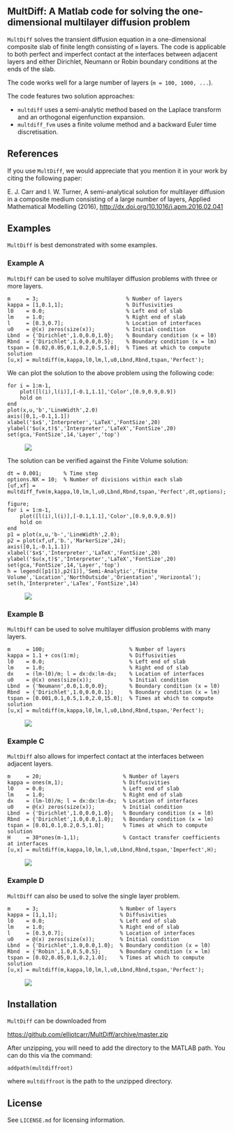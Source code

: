 ## MultDiff: A Matlab code for solving the one-dimensional multilayer diffusion problem

``MultDiff`` solves the transient diffusion equation in a one-dimensional composite slab of finite length consisting of `m` layers. The code is applicable to both perfect and imperfect contact at the interfaces between adjacent layers and either Dirichlet, Neumann or Robin boundary conditions at the ends of the slab. 

The code works well for a large number of layers (`m = 100, 1000, ...`).

The code features two solution approaches:
 - ``multdiff`` uses a semi-analytic method based on the Laplace transform and an orthogonal eigenfunction expansion.
 - ``multdiff_fvm`` uses a finite volume method and a backward Euler time discretisation.

## References

If you use ``MultDiff``, we would appreciate that you mention it in your work by citing the following paper:

E. J. Carr and I. W. Turner, A semi-analytical solution for multilayer diffusion in a 
composite medium consisting of a large number of layers, Applied Mathematical Modelling (2016), 
http://dx.doi.org/10.1016/j.apm.2016.02.041


<!--- Most approaches for this problem require the solution of a complex transcendental equation arising from the determinant of a `2m by 2m` matrix for the eigenvalues, which is difficult to solve for large `m`. Our approach is based on a semi-analytic method based on the Laplace transform and an orthogonal eigenfunction expansion involving eigenvalues that are obtained either explicitly or by solving simple transcendental equations. -->

## Examples

``MultDiff`` is best demonstrated with some examples.

### Example A

``MultDiff`` can be used to solve multilayer diffusion problems with three or more layers.

```
m     = 3;                            % Number of layers
kappa = [1,0.1,1];                    % Diffusivities 
l0    = 0.0;                          % Left end of slab
lm    = 1.0;                          % Right end of slab
l     = [0.3,0.7];                    % Location of interfaces
u0    = @(x) zeros(size(x));          % Initial condition
Lbnd  = {'Dirichlet',1.0,0.0,1.0};    % Boundary condition (x = l0)
Rbnd  = {'Dirichlet',1.0,0.0,0.5};    % Boundary condition (x = lm)
tspan = [0.02,0.05,0.1,0.2,0.5,1.0];  % Times at which to compute solution
[u,x] = multdiff(m,kappa,l0,lm,l,u0,Lbnd,Rbnd,tspan,'Perfect');
```

We can plot the solution to the above problem using the following code:

```
for i = 1:m-1, 
    plot([l(i),l(i)],[-0.1,1.1],'Color',[0.9,0.9,0.9])
    hold on
end
plot(x,u,'b','LineWidth',2.0)
axis([0,1,-0.1,1.1])
xlabel('$x$','Interpreter','LaTeX','FontSize',20)
ylabel('$u(x,t)$','Interpreter','LaTeX','FontSize',20)
set(gca,'FontSize',14,'Layer','top')
```

<figure><img src="https://github.com/elliotcarr/MultDiff/raw/master/figures/ExampleA.png"></figure>

The solution can be verified against the Finite Volume solution:

```
dt = 0.001;       % Time step
options.NX = 10;  % Number of divisions within each slab 
[uf,xf] = multdiff_fvm(m,kappa,l0,lm,l,u0,Lbnd,Rbnd,tspan,'Perfect',dt,options);

figure;
for i = 1:m-1, 
    plot([l(i),l(i)],[-0.1,1.1],'Color',[0.9,0.9,0.9])
    hold on
end
p1 = plot(x,u,'b-','LineWidth',2.0);
p2 = plot(xf,uf,'b.','MarkerSize',24);
axis([0,1,-0.1,1.1])
xlabel('$x$','Interpreter','LaTeX','FontSize',20)
ylabel('$u(x,t)$','Interpreter','LaTeX','FontSize',20)
set(gca,'FontSize',14,'Layer','top')
h = legend([p1(1),p2(1)],'Semi-Analytic','Finite Volume','Location','NorthOutside','Orientation','Horizontal');
set(h,'Interpreter','LaTex','FontSize',14)
```

<figure><img src="https://github.com/elliotcarr/MultDiff/raw/master/figures/ExampleA_fvm.png"></figure>

### Example B

``MultDiff`` can be used to solve multilayer diffusion problems with many layers.

```
m     = 100;                           % Number of layers
kappa = 1.1 + cos(1:m);                % Diffusivities 
l0    = 0.0;                           % Left end of slab
lm    = 1.0;                           % Right end of slab
dx    = (lm-l0)/m; l = dx:dx:lm-dx;    % Location of interfaces
u0    = @(x) ones(size(x));            % Initial condition
Lbnd  = {'Neumann',0.0,1.0,0.0};       % Boundary condition (x = l0)
Rbnd  = {'Dirichlet',1.0,0.0,0.1};     % Boundary condition (x = lm)
tspan = [0.001,0.1,0.5,1.0,2.0,15.0];  % Times at which to compute solution
[u,x] = multdiff(m,kappa,l0,lm,l,u0,Lbnd,Rbnd,tspan,'Perfect');
```

<figure><img src="https://github.com/elliotcarr/MultDiff/raw/master/figures/ExampleB.png"></figure>


### Example C

`MultDiff` also allows for imperfect contact at the interfaces between adjacent layers.

```
m     = 20;                          % Number of layers
kappa = ones(m,1);                   % Diffusivities 
l0    = 0.0;                         % Left end of slab
lm    = 1.0;                         % Right end of slab
dx    = (lm-l0)/m; l = dx:dx:lm-dx;  % Location of interfaces
u0    = @(x) zeros(size(x));         % Initial condition
Lbnd  = {'Dirichlet',1.0,0.0,1.0};   % Boundary condition (x = l0)
Rbnd  = {'Dirichlet',1.0,0.0,1.0};   % Boundary condition (x = lm)
tspan = [0.01,0.1,0.2,0.5,1.0];      % Times at which to compute solution
H     = 30*ones(m-1,1);              % Contact transfer coefficients at interfaces
[u,x] = multdiff(m,kappa,l0,lm,l,u0,Lbnd,Rbnd,tspan,'Imperfect',H);
```

<figure><img src="https://github.com/elliotcarr/MultDiff/raw/master/figures/ExampleC.png"></figure>

### Example D

`MultDiff` can also be used to solve the single layer problem.

```
m     = 3;                          % Number of layers
kappa = [1,1,1];                    % Diffusivities 
l0    = 0.0;                        % Left end of slab
lm    = 1.0;                        % Right end of slab
l     = [0.3,0.7];                  % Location of interfaces
u0    = @(x) zeros(size(x));        % Initial condition
Lbnd  = {'Dirichlet',1.0,0.0,1.0};  % Boundary condition (x = l0)
Rbnd  = {'Robin',1.0,0.5,0.5};      % Boundary condition (x = lm)
tspan = [0.02,0.05,0.1,0.2,1.0];    % Times at which to compute solution
[u,x] = multdiff(m,kappa,l0,lm,l,u0,Lbnd,Rbnd,tspan,'Perfect');
```

<figure><img src="https://github.com/elliotcarr/MultDiff/raw/master/figures/ExampleD.png"></figure>

## Installation

``MultDiff`` can be downloaded from

https://github.com/elliotcarr/MultDiff/archive/master.zip

After unzipping, you will need to add the directory to the MATLAB path. You can do
this via the command:
```
addpath(multdiffroot)
```
where `multdiffroot` is the path to the unzipped directory.

## License

See `LICENSE.md` for licensing information.
